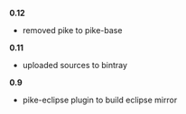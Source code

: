 **0.12**
- removed pike to pike-base

**0.11**
- uploaded sources to bintray

**0.9**
- pike-eclipse plugin to build eclipse mirror